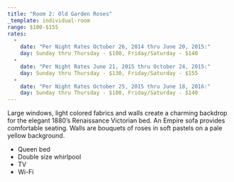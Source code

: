 ```yaml
---
title: "Room 2: Old Garden Roses"
_template: individual-room
range: $100-$155
rates:
  -
    date: "Per Night Rates October 26, 2014 thru June 20, 2015:"
    day: Sunday thru Thursday - $100, Friday/Saturday - $140
  -
    date: "Per Night Rates June 21, 2015 thru October 24, 2015:"
    day: Sunday thru Thursday - $130, Friday/Saturday - $155
  -
    date: "Per Night Rates October 25, 2015 thru June 18, 2016:"
    day: Sunday thru Thursday - $100, Friday/Saturday - $140
---
```


Large windows, light colored fabrics and walls create a charming backdrop for the elegant 1880’s Renaissance Victorian bed. An Empire sofa provides comfortable seating. Walls are bouquets of roses in soft pastels on a pale yellow background.
<div class="amenities">
  <ul class="amenities">
    <li>Queen bed</li>
    <li>Double size whirlpool</li>
    <li>TV</li>
    <li>Wi-Fi</li>
  </ul>
</div>
